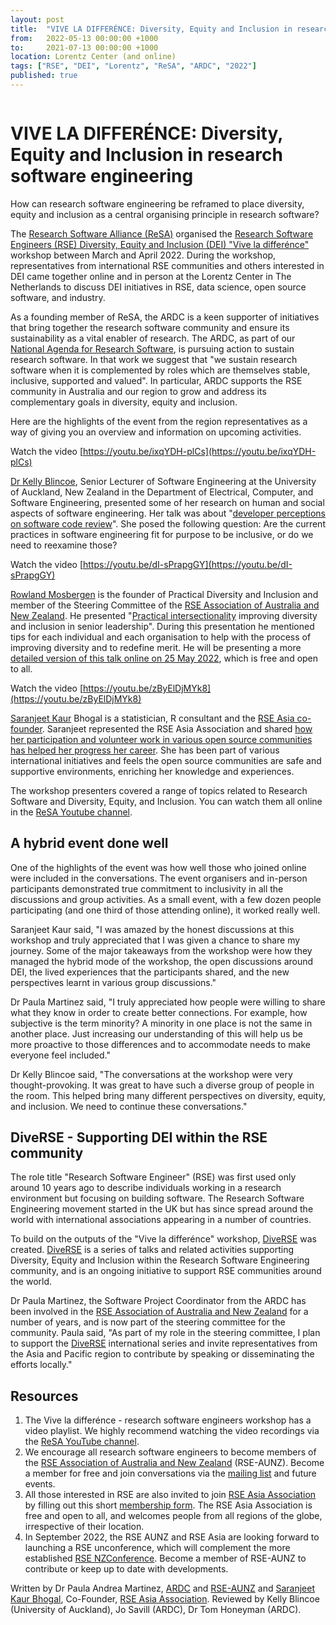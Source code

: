 ```yaml
---
layout: post
title:  "VIVE LA DIFFERÉNCE: Diversity, Equity and Inclusion in research software engineering"
from:   2022-05-13 00:00:00 +1000    
to:     2021-07-13 00:00:00 +1000    
location: Lorentz Center (and online)
tags: ["RSE", "DEI", "Lorentz", "ReSA", "ARDC", "2022"]
published: true                     
---
```


![]()

# **VIVE LA DIFFERÉNCE: Diversity, Equity and Inclusion in research software engineering**

How can research software engineering be reframed to place diversity, equity and inclusion as a central organising principle in research software?

The [Research Software Alliance (ReSA)](https://www.researchsoft.org/) organised the [Research Software Engineers (RSE) Diversity, Equity and Inclusion (DEI) &quot;Vive la differénce&quot;](https://www.lorentzcenter.nl/vive-la-difference-research-software-engineers.html) workshop between March and April 2022. During the workshop, representatives from international RSE communities and others interested in DEI came together online and in person at the Lorentz Center in The Netherlands to discuss DEI initiatives in RSE, data science, open source software, and industry.

As a founding member of ReSA, the ARDC is a keen supporter of initiatives that bring together the research software community and ensure its sustainability as a vital enabler of research. The ARDC, as part of our [National Agenda for Research Software](https://ardc.edu.au/collaborations/strategic-activities/a-research-software-agenda-for-australia/), is pursuing action to sustain research software. In that work we suggest that &quot;we sustain research software when it is complemented by roles which are themselves stable, inclusive, supported and valued&quot;. In particular, ARDC supports the RSE community in Australia and our region to grow and address its complementary goals in diversity, equity and inclusion.

Here are the highlights of the event from the region representatives as a way of giving you an overview and information on upcoming activities.

Watch the video [https://youtu.be/ixqYDH-plCs](https://youtu.be/ixqYDH-plCs)

[Dr Kelly Blincoe](https://kblincoe.github.io/), Senior Lecturer of Software Engineering at the University of Auckland, New Zealand in the Department of Electrical, Computer, and Software Engineering, presented some of her research on human and social aspects of software engineering. Her talk was about &quot;[developer perceptions on software code review](https://youtu.be/ixqYDH-plCs)&quot;. She posed the following question: Are the current practices in software engineering fit for purpose to be inclusive, or do we need to reexamine those?

Watch the video [https://youtu.be/dI-sPrapgGY](https://youtu.be/dI-sPrapgGY)

[Rowland Mosbergen](https://www.linkedin.com/in/rowlandm-gaicd/) is the founder of Practical Diversity and Inclusion and member of the Steering Committee of the [RSE Association of Australia and New Zealand](https://rse-aunz.github.io/). He presented &quot;[Practical intersectionality](https://youtu.be/dI-sPrapgGY) improving diversity and inclusion in senior leadership&quot;. During this presentation he mentioned tips for each individual and each organisation to help with the process of improving diversity and to redefine merit. He will be presenting a more [detailed version of this talk online on 25 May 2022](https://www.eventbrite.com/e/improving-diversity-inclusion-in-senior-leadership-tickets-331341731037), which is free and open to all.

Watch the video [https://youtu.be/zByElDjMYk8](https://youtu.be/zByElDjMYk8)

[Saranjeet Kaur](https://www.linkedin.com/in/saranjeet-kaur-48ab769b/) Bhogal is a statistician, R consultant and the [RSE Asia co-founder](https://rse-asia.github.io/RSE_Asia/). Saranjeet represented the RSE Asia Association and shared [how her participation and volunteer work in various open source communities has helped her progress her career](https://youtu.be/zByElDjMYk8). She has been part of various international initiatives and feels the open source communities are safe and supportive environments, enriching her knowledge and experiences.

The workshop presenters covered a range of topics related to Research Software and Diversity, Equity, and Inclusion. You can watch them all online in the [ReSA Youtube channel](https://www.youtube.com/playlist?list=PL9LY1bVcxGJd8QhKQYgWd7jtArqrxw7oO).

## A hybrid event done well

One of the highlights of the event was how well those who joined online were included in the conversations. The event organisers and in-person participants demonstrated true commitment to inclusivity in all the discussions and group activities. As a small event, with a few dozen people participating (and one third of those attending online), it worked really well.

Saranjeet Kaur said, &quot;I was amazed by the honest discussions at this workshop and truly appreciated that I was given a chance to share my journey. Some of the major takeaways from the workshop were how they managed the hybrid mode of the workshop, the open discussions around DEI, the lived experiences that the participants shared, and the new perspectives learnt in various group discussions.&quot;

Dr Paula Martinez said, &quot;I truly appreciated how people were willing to share what they know in order to create better connections. For example, how subjective is the term minority? A minority in one place is not the same in another place. Just increasing our understanding of this will help us be more proactive to those differences and to accommodate needs to make everyone feel included.&quot;

Dr Kelly Blincoe said, &quot;The conversations at the workshop were very thought-provoking. It was great to have such a diverse group of people in the room. This helped bring many different perspectives on diversity, equity, and inclusion. We need to continue these conversations.&quot;

## DiveRSE - Supporting DEI within the RSE community

The role title &quot;Research Software Engineer&quot; (RSE) was first used only around 10 years ago to describe individuals working in a research environment but focusing on building software. The Research Software Engineering movement started in the UK but has since spread around the world with international associations appearing in a number of countries.

To build on the outputs of the &quot;Vive la differénce&quot; workshop, [DiveRSE](https://diverse-rse.github.io/) was created. [DiveRSE](https://diverse-rse.github.io/) is a series of talks and related activities supporting Diversity, Equity and Inclusion within the Research Software Engineering community, and is an ongoing initiative to support RSE communities around the world.

Dr Paula Martinez, the Software Project Coordinator from the ARDC has been involved in the [RSE Association of Australia and New Zealand](https://rse-aunz.github.io/) for a number of years, and is now part of the steering committee for the community. Paula said, &quot;As part of my role in the steering committee, I plan to support the [DiveRSE](https://diverse-rse.github.io/) international series and invite representatives from the Asia and Pacific region to contribute by speaking or disseminating the efforts locally.&quot;

## Resources

1. The Vive la differénce - research software engineers workshop has a video playlist. We highly recommend watching the video recordings via the [ReSA YouTube channel](https://www.youtube.com/playlist?list=PL9LY1bVcxGJd8QhKQYgWd7jtArqrxw7oO).
1. We encourage all research software engineers to become members of the [RSE Association of Australia and New Zealand](https://rse-aunz.github.io/) (RSE-AUNZ). Become a member for free and join conversations via the [mailing list](https://groups.google.com/forum/#!forum/rse-nz-au/join) and future events.
1. All those interested in RSE are also invited to join [RSE Asia Association](https://rse-asia.github.io/RSE_Asia/) by filling out this short [membership form](https://docs.google.com/forms/d/e/1FAIpQLSci4FOE7wBeDJQowDSmweujLhJFfzr2rut46yKJc0agkE7Jug/viewform). The RSE Asia Association is free and open to all, and welcomes people from all regions of the globe, irrespective of their location.
1. In September 2022, the RSE AUNZ and RSE Asia are looking forward to launching a RSE unconference, which will complement the more established [RSE NZ](https://www.rseconference.nz/)[Conference](https://www.rseconference.nz/). Become a member of RSE-AUNZ to contribute or keep up to date with developments.

Written by Dr Paula Andrea Martinez, [ARDC](https://ardc.edu.au/) and [RSE-AUNZ](https://rse-aunz.github.io/) and [Saranjeet Kaur Bhogal](https://saranjeetkaur.github.io/About-Me/), Co-Founder, [RSE Asia Association](https://rse-asia.github.io/RSE_Asia/).
Reviewed by Kelly Blincoe (University of Auckland), Jo Savill (ARDC), Dr Tom Honeyman (ARDC).

